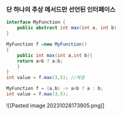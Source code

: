 
### 단 하나의 추상 메서드만 선언된 인터페이스

```java
interface MyFunction {
	public abstract int max(int a, int b)
}

MyFunction f =new MyFunction()
{
	public int max(int a,int b){
	return a>b ? a:b;
	}
}
int value = f.max(3,5); //해결

MyFunction f = (a,b) -> a>b ? a : b;
int value = f.max(3,5); 
```
![[Pasted image 20231028173905.png]]
